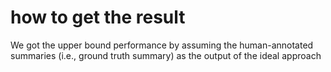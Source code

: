 # how to get the result
We got the upper bound performance by assuming the human-annotated summaries (i.e., ground truth summary) as the output of the ideal approach